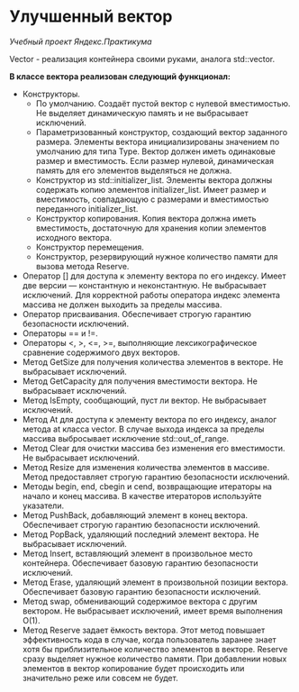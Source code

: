 # **Улучшенный вектор**
*Учебный проект Яндекс.Практикума*

Vector - реализация контейнера своими руками, аналога std::vector.

**В классе вектора реализован следующий функционал:**
- Конструкторы.
  - По умолчанию. Создаёт пустой вектор с нулевой вместимостью. Не выделяет динамическую память и не выбрасывает исключений.
  - Параметризованный конструктор, создающий вектор заданного размера. Элементы вектора инициализированы значением по умолчанию для типа Type. Вектор должен иметь одинаковые размер и вместимость. Если размер нулевой, динамическая память для его элементов выделяться не должна.
  - Конструктор из std::initializer_list. Элементы вектора должны содержать копию элементов initializer_list. Имеет размер и вместимость, совпадающую с размерами и вместимостью переданного initializer_list.
  - Конструктор копирования. Копия вектора должна иметь вместимость, достаточную для хранения копии элементов исходного вектора.
  - Конструктор перемещения.
  - Конструктор, резервирующий нужное количество памяти для вызова метода Reserve.
- Оператор [] для доступа к элементу вектора по его индексу. Имеет две версии — константную и неконстантную. Не выбрасывает исключений. Для корректной работы оператора индекс элемента массива не должен выходить за пределы массива.
- Оператор присваивания. Обеспечивает строгую гарантию безопасности исключений.
- Операторы == и !=.
- Операторы <, >, <=, >=, выполняющие лексикографическое сравнение содержимого двух векторов.
- Метод GetSize для получения количества элементов в векторе. Не выбрасывает исключений.
- Метод GetCapacity для получения вместимости вектора. Не выбрасывает исключений.
- Метод IsEmpty, сообщающий, пуст ли вектор. Не выбрасывает исключений.
- Метод At для доступа к элементу вектора по его индексу, аналог метода at класса vector. В случае выхода индекса за пределы массива выбросывает исключение std::out_of_range.
- Метод Clear для очистки массива без изменения его вместимости. Не выбрасывает исключений.
- Метод Resize для изменения количества элементов в массиве. Метод предоставляет строгую гарантию безопасности исключений.
- Методы begin, end, cbegin и cend, возвращающие итераторы на начало и конец массива. В качестве итераторов используйте указатели.
- Метод PushBack, добавляющий элемент в конец вектора. Обеспечивает строгую гарантию безопасности исключений.
- Метод PopBack, удаляющий последний элемент вектора. Не выбрасывает исключений.
- Метод Insert, вставляющий элемент в произвольное место контейнера. Обеспечивает базовую гарантию безопасности исключений.
- Метод Erase, удаляющий элемент в произвольной позиции вектора. Обеспечивает базовую гарантию безопасности исключений.
- Метод swap, обменивающий содержимое вектора с другим вектором. Не выбрасывает исключений, имеет время выполнения O(1).
- Метод Reserve задает ёмкость вектора. Этот метод повышает эффективность кода в случае, когда пользователь заранее знает хотя бы приблизительное количество элементов в векторе. Reserve сразу выделяет нужное количество памяти. При добавлении новых элементов в вектор копирование будет происходить или значительно реже или совсем не будет.

